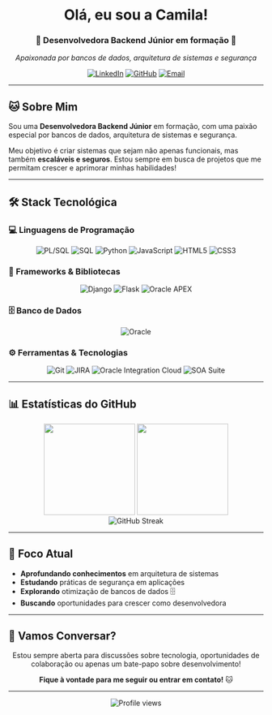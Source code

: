 <div align="center">

#  Olá, eu sou a Camila! 

### 🐾 Desenvolvedora Backend Júnior em formação 🐾

*Apaixonada por bancos de dados, arquitetura de sistemas e segurança*

<!-- Botões de contato maiores com transparência -->
[![LinkedIn](https://img.shields.io/badge/LinkedIn-D4A5A5?style=for-the-badge&logo=linkedin&logoColor=white&labelColor=D4A5A5AA)](https://www.linkedin.com/in/camila-sara-b2b648271)
[![GitHub](https://img.shields.io/badge/GitHub-C8A8A8?style=for-the-badge&logo=github&logoColor=white&labelColor=C8A8A8AA)](https://github.com/camilajunges)
[![Email](https://img.shields.io/badge/Email-E6C2A6?style=for-the-badge&logo=gmail&logoColor=white&labelColor=E6C2A6AA)](mailto:camilasjunges@gmail.com)

</div>

---

## 🐱 Sobre Mim

Sou uma **Desenvolvedora Backend Júnior** em formação, com uma paixão especial por bancos de dados, arquitetura de sistemas e segurança. 

Meu objetivo é criar sistemas que sejam não apenas funcionais, mas também **escaláveis e seguros**. Estou sempre em busca de projetos que me permitam crescer e aprimorar minhas habilidades! 

---

## 🛠️ Stack Tecnológica 

### 💻 Linguagens de Programação 
<div align="center">

<!-- Botões maiores com transparência -->
![PL/SQL](https://img.shields.io/badge/PL%2FSQL-B8A5A5?style=for-the-badge&logo=oracle&logoColor=white&labelColor=B8A5A5CC)
![SQL](https://img.shields.io/badge/SQL-D4A5A5?style=for-the-badge&logo=postgresql&logoColor=white&labelColor=D4A5A5CC)
![Python](https://img.shields.io/badge/Python-C8A8A8?style=for-the-badge&logo=python&logoColor=white&labelColor=C8A8A8CC)
![JavaScript](https://img.shields.io/badge/JavaScript-E6C2A6?style=for-the-badge&logo=javascript&logoColor=white&labelColor=E6C2A6CC)
![HTML5](https://img.shields.io/badge/HTML5-D2B5A0?style=for-the-badge&logo=html5&logoColor=white&labelColor=D2B5A0CC)
![CSS3](https://img.shields.io/badge/CSS3-C4A484?style=for-the-badge&logo=css3&logoColor=white&labelColor=C4A484CC)

</div>

### 🚀 Frameworks & Bibliotecas 
<div align="center">

![Django](https://img.shields.io/badge/Django-A89080?style=for-the-badge&logo=django&logoColor=white&labelColor=A89080CC)
![Flask](https://img.shields.io/badge/Flask-B8A5A5?style=for-the-badge&logo=flask&logoColor=white&labelColor=B8A5A5CC)
![Oracle APEX](https://img.shields.io/badge/Oracle%20APEX-D4A5A5?style=for-the-badge&logo=oracle&logoColor=white&labelColor=D4A5A5CC)

</div>

### 🗄️ Banco de Dados 
<div align="center">

![Oracle](https://img.shields.io/badge/Oracle-C8A8A8?style=for-the-badge&logo=oracle&logoColor=white&labelColor=C8A8A8CC)

</div>

### ⚙️ Ferramentas & Tecnologias 
<div align="center">

![Git](https://img.shields.io/badge/Git-E6C2A6?style=for-the-badge&logo=git&logoColor=white&labelColor=E6C2A6CC)
![JIRA](https://img.shields.io/badge/Jira-D2B5A0?style=for-the-badge&logo=jira&logoColor=white&labelColor=D2B5A0CC)
![Oracle Integration Cloud](https://img.shields.io/badge/Oracle%20OIC-C4A484?style=for-the-badge&logo=oracle&logoColor=white&labelColor=C4A484CC)
![SOA Suite](https://img.shields.io/badge/SOA%20Suite-A89080?style=for-the-badge&logo=oracle&logoColor=white&labelColor=A89080CC)

</div>

---

## 📊 Estatísticas do GitHub 

<!-- Stats personalizados com cores da paleta rosa acinzentado -->
<div align="center">
  <img height="180em" src="https://github-readme-stats.vercel.app/api?username=camilajunges&show_icons=true&theme=default&title_color=B8A5A5&text_color=C8A8A8&icon_color=D4A5A5&bg_color=ffffff&border_color=E6C2A6&include_all_commits=true&count_private=true"/>
  <img height="180em" src="https://github-readme-stats.vercel.app/api/top-langs/?username=camilajunges&layout=compact&langs_count=7&theme=default&title_color=B8A5A5&text_color=C8A8A8&bg_color=ffffff&border_color=E6C2A6"/>
</div>

<div align="center">
  <img src="https://github-readme-streak-stats.herokuapp.com/?user=camilajunges&background=ffffff&border=E6C2A6&stroke=D4A5A5&ring=B8A5A5&fire=C8A8A8&currStreakNum=A89080&sideNums=D2B5A0&currStreakLabel=C4A484&sideLabels=B8A5A5&dates=C8A8A8" alt="GitHub Streak" />
</div>

---

## 🎯 Foco Atual 

- **Aprofundando conhecimentos** em arquitetura de sistemas
- **Estudando** práticas de segurança em aplicações 
- **Explorando** otimização de bancos de dados 🗄
- **Buscando** oportunidades para crescer como desenvolvedora 

---

## 💌 Vamos Conversar? 

<div align="center">

Estou sempre aberta para discussões sobre tecnologia, oportunidades de colaboração ou apenas um bate-papo sobre desenvolvimento! 

**Fique à vontade para me seguir ou entrar em contato!** 🐱

</div>

---

<div align="center">
  <img src="https://komarev.com/ghpvc/?username=camilajunges&color=D4A5A5&style=for-the-badge&label=Visualizações+do+Perfil" alt="Profile views" />
</div>

